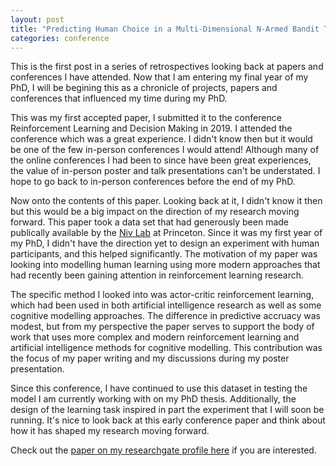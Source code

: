 ```yaml
---
layout: post
title: "Predicting Human Choice in a Multi-Dimensional N-Armed Bandit Task Using Actor-Critic Feature Reinforcement Learning"
categories: conference
---
```


This is the first post in a series of retrospectives looking back at papers and conferences I have attended. Now that I am entering my final year of my PhD, I will be begining this as a chronicle of projects, papers and conferences that influenced my time during my PhD. 

This was my first accepted paper, I submitted it to the conference Reinforcement Learning and Decision Making in 2019. I attended the conference which was a great experience. I didn't know then but it would be one of the few in-person conferences I would attend! Although many of the online conferences I had been to since have been great experiences, the value of in-person poster and talk presentations can't be understated. I hope to go back to in-person conferences before the end of my PhD. 

Now onto the contents of this paper. Looking back at it, I didn't know it then but this would be a big impact on the direction of my research moving forward. This paper took a data set that had generously been made publically available by the [Niv Lab](https://nivlab.princeton.edu/) at Princeton. Since it was my first year of my PhD, I didn't have the direction yet to design an experiment with human participants, and this helped significantly. The motivation of my paper was looking into modelling human learning using more modern approaches that had recently been gaining attention in reinforcement learning research. 

The specific method I looked into was actor-critic reinforcement learning, which had been used in both artificial intelligence research as well as some cognitive modelling approaches. The difference in predictive accruacy was modest, but from my perspective the paper serves to support the body of work that uses more complex and modern reinforcement learning and artificial intelligence methods for cognitive modelling. This contribution was the focus of my paper writing and my discussions during my poster presentation. 

Since this conference, I have continued to use this dataset in testing the model I am currently working with on my PhD thesis. Additionally, the design of the learning task inspired in part the experiment that I will soon be running. It's nice to look back at this early conference paper and think about how it has shaped my research moving forward. 

Check out the [paper on my researchgate profile here](https://www.researchgate.net/publication/335663034_Predicting_Human_Choice_in_a_Multi-Dimensional_N-Armed_Bandit_Task_Using_Actor-Critic_Feature_Reinforcement_Learning) if you are interested.  